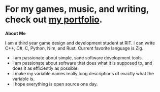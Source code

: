 # For my games, music, and writing, check out **[my portfolio](https://the-argus.github.io/portfolio)**.

**About Me**

I am a third year game design and development student at RIT. I can write C++,
C#, C, Python, Nim, and Rust. Current favorite language is Zig.

- I am passionate about simple, sane software development tools.
- I am passionate about software that does what it is supposed to, and does it as efficiently as possible.
- I make my variable names really long descriptions of exactly what the variable is.
- I hope everything is open source one day.
